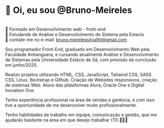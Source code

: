 <h1> <br> 👋 Oi, eu sou @Bruno-Meireles</br></h1>

  <br>🔭 Formado em Desenvolvimento web - front-end</br>
  🔭 Estudande de Análise e Desenvolvimento de Sistema pela Estacio
   <br> 💬 contate-me no e-mail: bruno.meirelessilva90@gmail.com</br>



Sou programador Front-End, graduado em Desenvolvimento Web pela Faculdade Anhanguera, e cursando atualmente Análise e Desenvolvimento de Sistemas pela Universidade Estácio de Sá, com previsão de conclusão em junho/2025.

Realizo projetos utilizando HTML, CSS, JavaScript, Tailwind CSS, SASS CSS, Linux, Bootstrap e  Github. Criação de Websites responsivos, criação de sistemas Web. Aluno das plataformas Alura, Oracle One e Digital Inovation One.

Tenho experiência profissional na área de vendas e gerência, e com isso tive a oportunidade de me desenvolver muito profissionalmente. 

Tenho habilidades de trabalho em equipe, comunicação e gestão, que me ajudarão bastante na área em que desejo trabalhar (TI).🧑🏻‍💻

<!---
Bruno-Meireles/Bruno-Meireles é um repositório ✨ especial ✨ porque seu `README.md` (este arquivo) aparece no seu perfil do GitHub.
Você pode clicar no link Visualizar para dar uma olhada nas suas alterações.
--->
